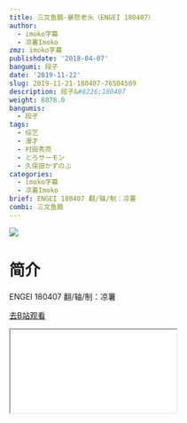 ```yaml
---
title: 三文鱼腩-暴怒老头（ENGEI 180407）
author:
  - imoko字幕
  - 凉薯Imoko
zmz: imoko字幕
publishdate: '2018-04-07'
bangumi: 段子
date: '2019-11-22'
slug: 2019-11-21-180407-76504509
description: 段子&#8226;180407
weight: 8878.0
bangumis:
  - 段子
tags:
  - 综艺
  - 漫才
  - 村田秀亮
  - とろサーモン
  - 久保田かずのぶ
categories:
  - imoko字幕
  - 凉薯Imoko
brief: ENGEI 180407 翻/轴/制：凉薯
combi: 三文鱼腩
---
```

![](https://raw.githubusercontent.com/tcgriffith/owaraisite/master/static/tmpimg/1528d84c625a45ce0ed8e77a9848a84bd6ed9e6b.jpg.480.jpg)
# 简介  
ENGEI 180407
翻/轴/制：凉薯  

[去B站观看](https://www.bilibili.com/video/av76504509/)
<div class ="resp-container"><iframe class="testiframe" src="//player.bilibili.com/player.html?aid=76504509"", scrolling="no", allowfullscreen="true" > </iframe></div> 
